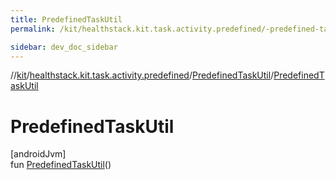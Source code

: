 ```yaml
---
title: PredefinedTaskUtil
permalink: /kit/healthstack.kit.task.activity.predefined/-predefined-task-util/-predefined-task-util.html

sidebar: dev_doc_sidebar
---
```

//[kit](../../../kit.html)/[healthstack.kit.task.activity.predefined](../index.html)/[PredefinedTaskUtil](index.html)/[PredefinedTaskUtil](-predefined-task-util.html)



# PredefinedTaskUtil



[androidJvm]\
fun [PredefinedTaskUtil](-predefined-task-util.html)()




